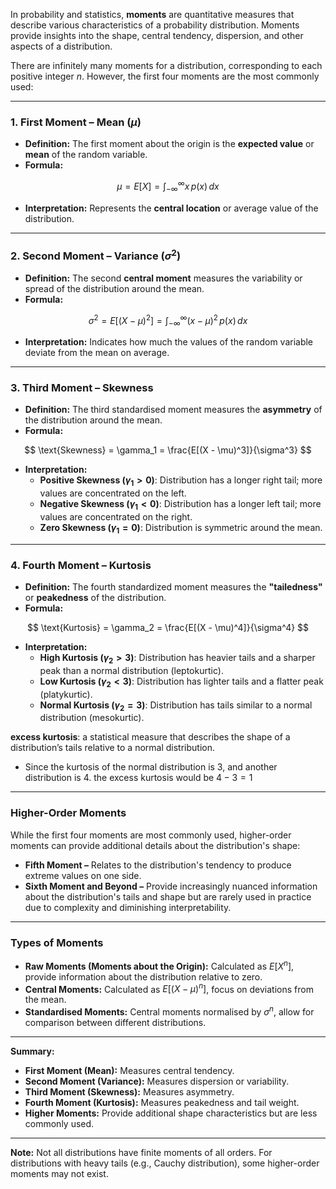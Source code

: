 In probability and statistics, **moments** are quantitative measures that describe various characteristics of a probability distribution. Moments provide insights into the shape, central tendency, dispersion, and other aspects of a distribution.

There are infinitely many moments for a distribution, corresponding to each positive integer $n$. However, the first four moments are the most commonly used:

---
### 1. First Moment – Mean ($\mu$)

- **Definition:** The first moment about the origin is the **expected value** or **mean** of the random variable.
- **Formula:** 

$$
\mu = E[X] = \int_{-\infty}^{\infty} x \, p(x) \, dx
$$

- **Interpretation:** Represents the **central location** or average value of the distribution.

---

### 2. Second Moment – Variance ($\sigma^2$)

- **Definition:** The second **central moment** measures the variability or spread of the distribution around the mean.
- **Formula:**

$$
\sigma^2 = E[(X - \mu)^2] = \int_{-\infty}^{\infty} (x - \mu)^2 \, p(x) \, dx
$$

- **Interpretation:** Indicates how much the values of the random variable deviate from the mean on average.

---

### 3. Third Moment – Skewness

- **Definition:** The third standardised moment measures the **asymmetry** of the distribution around the mean.
- **Formula:**

$$
\text{Skewness} = \gamma_1 = \frac{E[(X - \mu)^3]}{\sigma^3}
$$

- **Interpretation:**
  - **Positive Skewness ($\gamma_1 > 0$)**: Distribution has a longer right tail; more values are concentrated on the left.
  - **Negative Skewness ($\gamma_1 < 0$)**: Distribution has a longer left tail; more values are concentrated on the right.
  - **Zero Skewness ($\gamma_1 = 0$)**: Distribution is symmetric around the mean.

---
### 4. Fourth Moment – Kurtosis

- **Definition:** The fourth standardized moment measures the **"tailedness"** or **peakedness** of the distribution.
- **Formula:**

$$
\text{Kurtosis} = \gamma_2 = \frac{E[(X - \mu)^4]}{\sigma^4}
$$

- **Interpretation:**
  - **High Kurtosis ($\gamma_2 > 3$)**: Distribution has heavier tails and a sharper peak than a normal distribution (leptokurtic).
  - **Low Kurtosis ($\gamma_2 < 3$)**: Distribution has lighter tails and a flatter peak (platykurtic).
  - **Normal Kurtosis ($\gamma_2 = 3$)**: Distribution has tails similar to a normal distribution (mesokurtic).

**excess kurtosis**: a statistical measure that describes the shape of a distribution’s tails relative to a normal distribution. 
- Since the kurtosis of the normal distribution is 3, and another distribution is 4. the excess kurtosis would be $4-3=1$

---
### Higher-Order Moments
While the first four moments are most commonly used, higher-order moments can provide additional details about the distribution's shape:

- **Fifth Moment –** Relates to the distribution's tendency to produce extreme values on one side.
- **Sixth Moment and Beyond –** Provide increasingly nuanced information about the distribution's tails and shape but are rarely used in practice due to complexity and diminishing interpretability.

---

### Types of Moments

- **Raw Moments (Moments about the Origin):** Calculated as $E[X^n]$, provide information about the distribution relative to zero.
- **Central Moments:** Calculated as $E[(X - \mu)^n]$, focus on deviations from the mean.
- **Standardised Moments:** Central moments normalised by $\sigma^n$, allow for comparison between different distributions.

---

**Summary:**

- **First Moment (Mean):** Measures central tendency.
- **Second Moment (Variance):** Measures dispersion or variability.
- **Third Moment (Skewness):** Measures asymmetry.
- **Fourth Moment (Kurtosis):** Measures peakedness and tail weight.
- **Higher Moments:** Provide additional shape characteristics but are less commonly used.

---

**Note:** Not all distributions have finite moments of all orders. For distributions with heavy tails (e.g., Cauchy distribution), some higher-order moments may not exist.